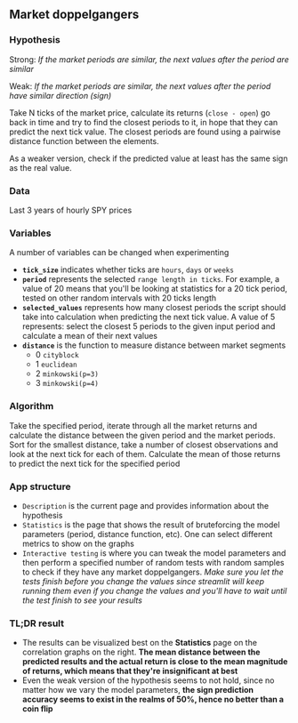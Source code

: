 ## Market doppelgangers
### Hypothesis

Strong: _If the market periods are similar, the next values after the period are similar_

Weak: _If the market periods are similar, the next values after the period have similar direction (sign)_

Take N ticks of the market price, calculate its returns (`close - open`) 
go back in time and try to find the closest periods to it, in hope that they can predict the next tick value.
The closest periods are found using a pairwise distance function between the elements. 

As a weaker version, 
check if the predicted value at least has the same sign as the real value.

### Data
Last 3 years of hourly SPY prices

### Variables
A number of variables can be changed when experimenting

- __`tick_size`__ indicates whether ticks are `hours`, `days` or `weeks`
- __`period`__ represents the selected `range length in ticks`. For example, a value of 20 means that
you'll be looking at statistics for a 20 tick period, tested on other random intervals with 20 ticks length
- __`selected_values`__ represents how many closest periods the script should take into calculation
when predicting the next tick value. A value of 5 represents: select the closest 5 periods to the given input period
and calculate a mean of their next values
- __`distance`__ is the function to measure distance between market segments
   - 0 `cityblock`
   - 1 `euclidean`
   - 2 `minkowski(p=3)`
   - 3 `minkowski(p=4)`


### Algorithm
Take the specified period, iterate through all the market returns and calculate the distance
between the given period and the market periods. Sort for the smallest distance, take a number of 
closest observations and look at the next tick for each of them. Calculate the mean of those returns
to predict the next tick for the specified period


### App structure

- `Description` is the current page and provides information about the hypothesis
- `Statistics` is the page that shows the result of bruteforcing the model parameters 
(period, distance function, etc). One can select different metrics to show on the graphs
- `Interactive testing` is where you can tweak the model parameters and then perform a specified number of
random tests with random samples to check if they have any market doppelgangers. _Make sure you
let the tests finish before you change the values since streamlit will keep running them even if you 
change the values and you'll have to wait until the test finish to see your results_


### TL;DR result

- The results can be visualized best on the __Statistics__ page on the correlation graphs on
the right. __The mean distance between the predicted results and the actual return is close to
the mean magnitude of returns, which means that they're insignificant at best__
- Even the weak version of the hypothesis seems to not hold, since no matter how we vary the
model parameters, __the sign prediction accuracy seems to exist in the realms of 50%, hence no better
than a coin flip__
